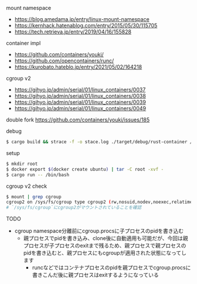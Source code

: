 mount namespace
- https://blog.amedama.jp/entry/linux-mount-namespace
- https://kernhack.hatenablog.com/entry/2015/05/30/115705
- https://tech.retrieva.jp/entry/2019/04/16/155828

container impl
- https://github.com/containers/youki/
- https://github.com/opencontainers/runc/
- https://kurobato.hateblo.jp/entry/2021/05/02/164218

cgroup v2
- https://gihyo.jp/admin/serial/01/linux_containers/0037
- https://gihyo.jp/admin/serial/01/linux_containers/0038
- https://gihyo.jp/admin/serial/01/linux_containers/0039
- https://gihyo.jp/admin/serial/01/linux_containers/0049

double fork
https://github.com/containers/youki/issues/185

debug
```sh
$ cargo build && strace -f -o stace.log ./target/debug/rust-container /bin/bash
```

setup
```sh
$ mkdir root
$ docker export $(docker create ubuntu) | tar -C root -xvf -
$ cargo run -- /bin/bash
```

cgroup v2 check
```sh
$ mount | grep cgroup
cgroup2 on /sys/fs/cgroup type cgroup2 (rw,nosuid,nodev,noexec,relatime,nsdelegate,memory_recursiveprot)
# `/sys/fs/cgroup`にcgroup2がマウントされていることを確認
```

TODO

- cgroup namespace分離前にcgroup.procsに子プロセスのpidを書き込む
    - 親プロセスでpidを書き込み、clone後に自動適用も可能だが、今回は親プロセスが子プロセスのexitまで残るため、親プロセスで親プロセスのpidを書き込むと、親プロセスにもcgroupが適用された状態になってします
        - runcなどではコンテナプロセスのpidを親プロセスでcgroup.procsに書きこんだ後に親プロセスはexitするようになっている